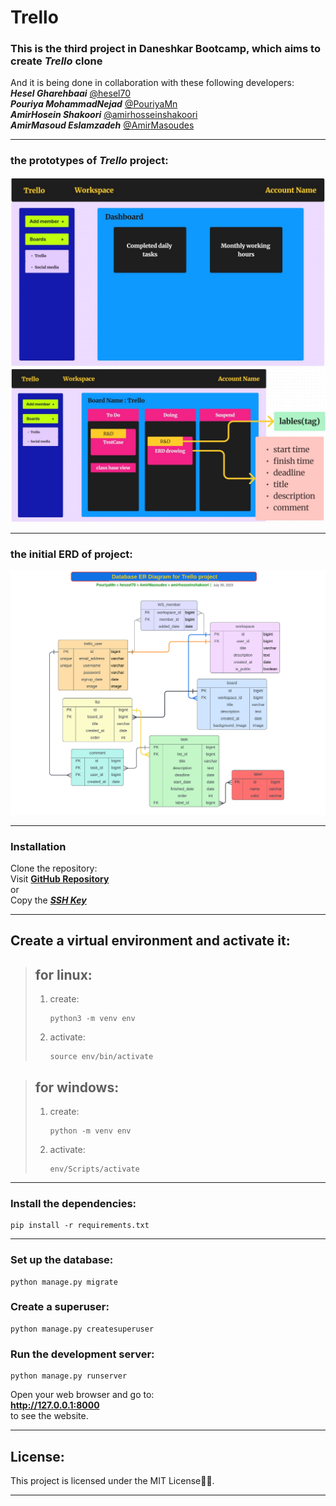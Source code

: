 # Trello
### This is the  third project in Daneshkar Bootcamp, which aims to create _Trello_ clone  



And it is being done in collaboration with these following developers:  
**_Hesel Gharehbaai_** [@hesel70](https://github.com/hesel70)  
**_Pouriya MohammadNejad_** [@PouriyaMn](https://github.com/PouriyaMn)  
**_AmirHosein Shakoori_** [@amirhosseinshakoori](https://github.com/amirhosseinshakoori)  
**_AmirMasoud Eslamzadeh_** [@AmirMasoudes](https://github.com/AmirMasoudes)

------------------------------------
### the prototypes of **_Trello_** project:

![prototype](prototype01.jpg)
![prototype](prototype02.jpg)

------------------------------------
### the initial ERD of project:

![ER Diagram](Database-ER-diagram.jpeg)

------------------------------------

### Installation
Clone the repository:  
Visit [**GitHub Repository**](https://github.com/hesel70/Trello.git)  
or  
Copy the [**_SSH Key_**](git@github.com:hesel70/Trello.git)  

------------------------------------

## Create a virtual environment and activate it:  
> ## for linux:
> 1. create:  
>
>        python3 -m venv env  
> 2. activate:
>
>        source env/bin/activate

> ## for windows:
> 1. create:
>
>        python -m venv env
>
> 2. activate:
>
>        env/Scripts/activate
>
-------------------------

### Install the dependencies:  
    pip install -r requirements.txt

-------------------------

### Set up the database:
    python manage.py migrate

### Create a superuser:  
    python manage.py createsuperuser

### Run the development server:
    python manage.py runserver

Open your web browser and go to:  
**http://127.0.0.1:8000**  
to see the website.

------

## License:  
This project is licensed under the MIT License👌🏻.

---
